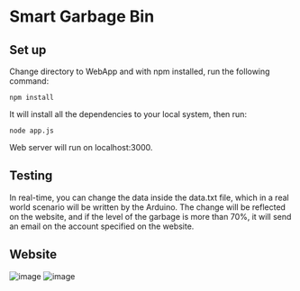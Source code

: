 # Smart Garbage Bin

## Set up

Change directory to WebApp and with npm installed, run the following command:
```console
npm install
```
It will install all the dependencies to your local system, then run:
```console
node app.js
```
Web server will run on localhost:3000.

## Testing

In real-time, you can change the data inside the data.txt file, which in a real world scenario will be written by the Arduino. The change will be reflected on the website, and if the level of the garbage is more than 70%, it will send an email on the account specified on the website.

## Website

![image](https://github.com/manav-chan/smart-garbage/assets/71835184/ff443d06-fe46-4c14-95d8-212a15e24d7a)
![image](https://github.com/manav-chan/smart-garbage/assets/71835184/61f8e14a-42bb-4cb4-8b5d-2ab88b638b5b)
